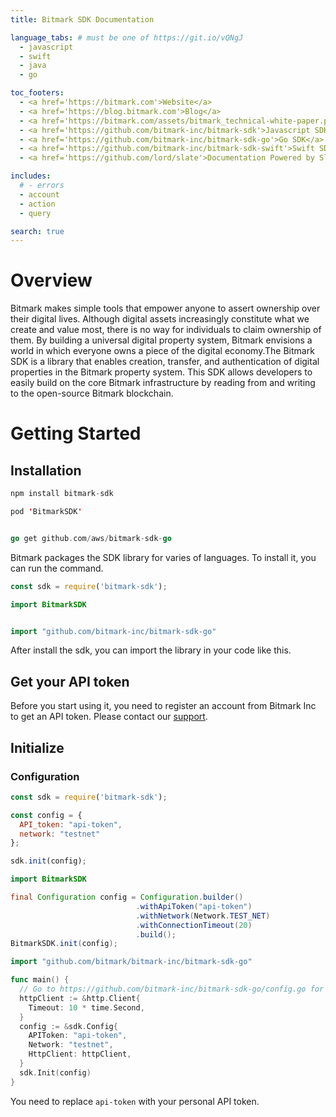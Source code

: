 ```yaml
---
title: Bitmark SDK Documentation

language_tabs: # must be one of https://git.io/vQNgJ
  - javascript
  - swift
  - java
  - go

toc_footers:
  - <a href='https://bitmark.com'>Website</a>
  - <a href='https://blog.bitmark.com'>Blog</a>
  - <a href='https://bitmark.com/assets/bitmark_technical-white-paper.pdf'>White Paper</a>
  - <a href='https://github.com/bitmark-inc/bitmark-sdk'>Javascript SDK</a>
  - <a href='https://github.com/bitmark-inc/bitmark-sdk-go'>Go SDK</a>
  - <a href='https://github.com/bitmark-inc/bitmark-sdk-swift'>Swift SDK</a>
  - <a href='https://github.com/lord/slate'>Documentation Powered by Slate</a>

includes:
  # - errors
  - account
  - action
  - query

search: true
---
```


# Overview

Bitmark makes simple tools that empower anyone to assert ownership over their digital lives. Although digital assets increasingly constitute what we create and value most, there is no way for individuals to claim ownership of them. By building a universal digital property system, Bitmark envisions a world in which everyone owns a piece of the digital economy.The Bitmark SDK is a library that enables creation, transfer, and authentication of digital properties in the Bitmark property system. This SDK allows developers to easily build on the core Bitmark infrastructure by reading from and writing to the open-source Bitmark blockchain.

# Getting Started

## Installation

```javascript
npm install bitmark-sdk
```

```swift
pod 'BitmarkSDK'
```

```java
```

```go
go get github.com/aws/bitmark-sdk-go
```

Bitmark packages the SDK library for varies of languages. To install it, you can run the command.

```javascript
const sdk = require('bitmark-sdk');
```

```swift
import BitmarkSDK
```

```java
```

```go
import "github.com/bitmark-inc/bitmark-sdk-go"
```

After install the sdk, you can import the library in your code like this.

## Get your API token

Before you start using it, you need to register an account from Bitmark Inc to get an API token. Please contact our [support](mailto:support@bitmark.com).

## Initialize

### Configuration

```javascript
const sdk = require('bitmark-sdk');

const config = {
  API_token: "api-token",
  network: "testnet"
};

sdk.init(config);

```

```swift
import BitmarkSDK
```

```java
final Configuration config = Configuration.builder()
                            .withApiToken("api-token")
                            .withNetwork(Network.TEST_NET)
                            .withConnectionTimeout(20)
                            .build();
BitmarkSDK.init(config);
```

```go
import "github.com/bitmark/bitmark-inc/bitmark-sdk-go"

func main() {
  // Go to https://github.com/bitmark-inc/bitmark-sdk-go/config.go for details.
  httpClient := &http.Client{
    Timeout: 10 * time.Second,
  }
  config := &sdk.Config{
    APIToken: "api-token",
    Network: "testnet",
    HttpClient: httpClient,
  }
  sdk.Init(config)
}
```

<aside class="notice">
You need to replace <code>api-token</code> with your personal API token.
</aside>
